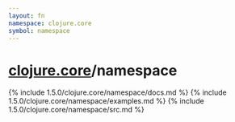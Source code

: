 ```yaml
---
layout: fn
namespace: clojure.core
symbol: namespace
---
```


# [clojure.core](../)/namespace

{% include 1.5.0/clojure.core/namespace/docs.md %}
{% include 1.5.0/clojure.core/namespace/examples.md %}
{% include 1.5.0/clojure.core/namespace/src.md %}

